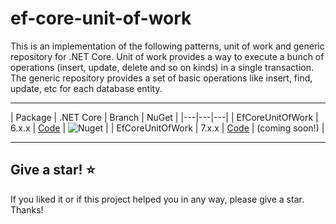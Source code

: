# ef-core-unit-of-work

This is an implementation of the following patterns, unit of work and generic repository for .NET Core. Unit of work provides a way to execute a bunch of operations (insert, update, delete and so on kinds) in a single transaction. The generic repository provides a set of basic operations like insert, find, update, etc for each database entity.

---

| Package | .NET Core | Branch | NuGet |
|---|---|---|
| EfCoreUnitOfWork | 6.x.x | [Code](https://github.com/Alelho/ef-core-unit-of-work/tree/ef-core-net-6) | ![Nuget](https://img.shields.io/nuget/v/EFCoreUnitOfWork) |
| EfCoreUnitOfWork | 7.x.x | [Code](https://github.com/Alelho/ef-core-unit-of-work/tree/ef-core-net-7) | (coming soon!) |

---

## Give a star! :star:

If you liked it or if this project helped you in any way, please give a star. Thanks!
